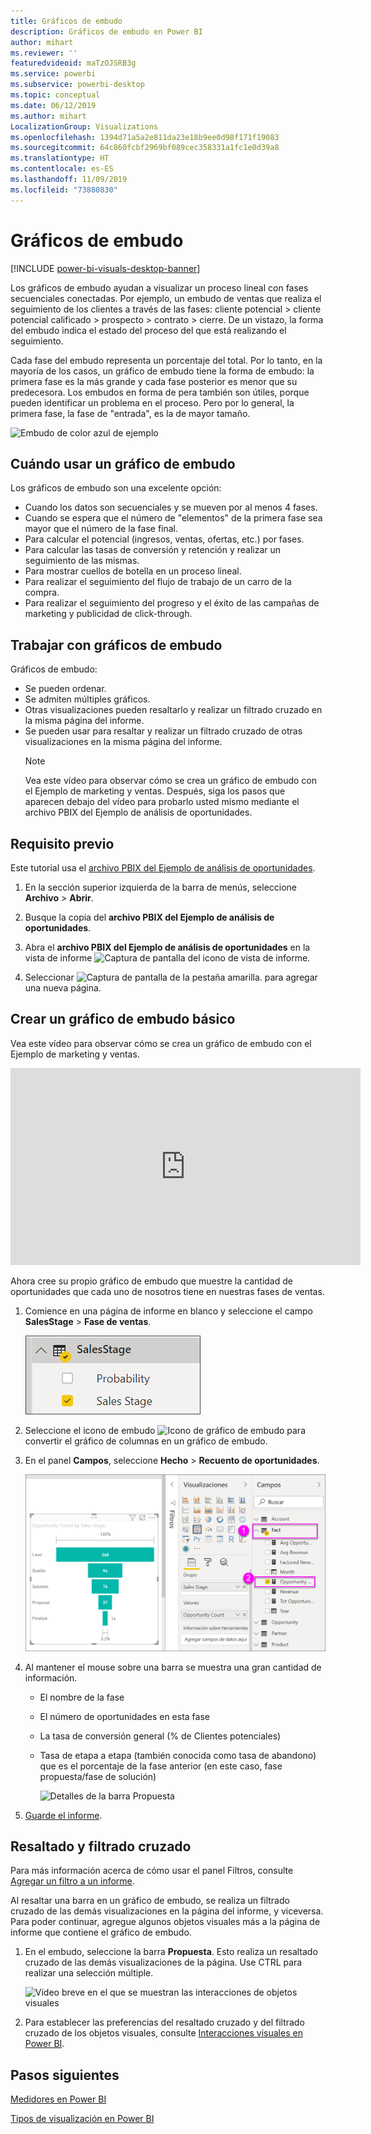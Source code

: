 ```yaml
---
title: Gráficos de embudo
description: Gráficos de embudo en Power BI
author: mihart
ms.reviewer: ''
featuredvideoid: maTzOJSRB3g
ms.service: powerbi
ms.subservice: powerbi-desktop
ms.topic: conceptual
ms.date: 06/12/2019
ms.author: mihart
LocalizationGroup: Visualizations
ms.openlocfilehash: 1394d71a5a2e811da23e18b9ee0d98f171f19083
ms.sourcegitcommit: 64c860fcbf2969bf089cec358331a1fc1e0d39a8
ms.translationtype: HT
ms.contentlocale: es-ES
ms.lasthandoff: 11/09/2019
ms.locfileid: "73880830"
---
```

# <a name="funnel-charts"></a>Gráficos de embudo

[!INCLUDE [power-bi-visuals-desktop-banner](../includes/power-bi-visuals-desktop-banner.md)]

Los gráficos de embudo ayudan a visualizar un proceso lineal con fases secuenciales conectadas. Por ejemplo, un embudo de ventas que realiza el seguimiento de los clientes a través de las fases: cliente potencial \> cliente potencial calificado \> prospecto \> contrato \> cierre.  De un vistazo, la forma del embudo indica el estado del proceso del que está realizando el seguimiento.

Cada fase del embudo representa un porcentaje del total. Por lo tanto, en la mayoría de los casos, un gráfico de embudo tiene la forma de embudo: la primera fase es la más grande y cada fase posterior es menor que su predecesora.  Los embudos en forma de pera también son útiles, porque pueden identificar un problema en el proceso.  Pero por lo general, la primera fase, la fase de "entrada", es la de mayor tamaño.

![Embudo de color azul de ejemplo](media/power-bi-visualization-funnel-charts/funnelplain.png)

## <a name="when-to-use-a-funnel-chart"></a>Cuándo usar un gráfico de embudo
Los gráficos de embudo son una excelente opción:

* Cuando los datos son secuenciales y se mueven por al menos 4 fases.
* Cuando se espera que el número de "elementos" de la primera fase sea mayor que el número de la fase final.
* Para calcular el potencial (ingresos, ventas, ofertas, etc.) por fases.
* Para calcular las tasas de conversión y retención y realizar un seguimiento de las mismas.
* Para mostrar cuellos de botella en un proceso lineal.
* Para realizar el seguimiento del flujo de trabajo de un carro de la compra.
* Para realizar el seguimiento del progreso y el éxito de las campañas de marketing y publicidad de click-through.

## <a name="working-with-funnel-charts"></a>Trabajar con gráficos de embudo
Gráficos de embudo:

* Se pueden ordenar.
* Se admiten múltiples gráficos.
* Otras visualizaciones pueden resaltarlo y realizar un filtrado cruzado en la misma página del informe.
* Se pueden usar para resaltar y realizar un filtrado cruzado de otras visualizaciones en la misma página del informe.
   > [!NOTE]
   > Vea este vídeo para observar cómo se crea un gráfico de embudo con el Ejemplo de marketing y ventas. Después, siga los pasos que aparecen debajo del vídeo para probarlo usted mismo mediante el archivo PBIX del Ejemplo de análisis de oportunidades.
   > 
   > 
## <a name="prerequisite"></a>Requisito previo

Este tutorial usa el [archivo PBIX del Ejemplo de análisis de oportunidades](https://download.microsoft.com/download/9/1/5/915ABCFA-7125-4D85-A7BD-05645BD95BD8/Opportunity%20Analysis%20Sample%20PBIX.pbix
).

1. En la sección superior izquierda de la barra de menús, seleccione **Archivo** > **Abrir**.
   
2. Busque la copia del **archivo PBIX del Ejemplo de análisis de oportunidades**.

1. Abra el **archivo PBIX del Ejemplo de análisis de oportunidades** en la vista de informe ![Captura de pantalla del icono de vista de informe](media/power-bi-visualization-kpi/power-bi-report-view.png).

1. Seleccionar ![Captura de pantalla de la pestaña amarilla.](media/power-bi-visualization-kpi/power-bi-yellow-tab.png) para agregar una nueva página.


## <a name="create-a-basic-funnel-chart"></a>Crear un gráfico de embudo básico
Vea este vídeo para observar cómo se crea un gráfico de embudo con el Ejemplo de marketing y ventas.

<iframe width="560" height="315" src="https://www.youtube.com/embed/qKRZPBnaUXM" frameborder="0" allow="autoplay; encrypted-media" allowfullscreen></iframe>


Ahora cree su propio gráfico de embudo que muestre la cantidad de oportunidades que cada uno de nosotros tiene en nuestras fases de ventas.

1. Comience en una página de informe en blanco y seleccione el campo **SalesStage** \> **Fase de ventas**.
   
    ![Selección de Fase de ventas](media/power-bi-visualization-funnel-charts/funnelselectfield-new.png)

1. Seleccione el icono de embudo ![Icono de gráfico de embudo](media/power-bi-visualization-funnel-charts/power-bi-funnel-icon.png) para convertir el gráfico de columnas en un gráfico de embudo.

2. En el panel **Campos**, seleccione **Hecho** \> **Recuento de oportunidades**.
   
    ![Creación del gráfico de embudo](media/power-bi-visualization-funnel-charts/power-bi-funnel-2.png)
4. Al mantener el mouse sobre una barra se muestra una gran cantidad de información.
   
   * El nombre de la fase
   * El número de oportunidades en esta fase
   * La tasa de conversión general (% de Clientes potenciales) 
   * Tasa de etapa a etapa (también conocida como tasa de abandono) que es el porcentaje de la fase anterior (en este caso, fase propuesta/fase de solución)
     
     ![Detalles de la barra Propuesta](media/power-bi-visualization-funnel-charts/funnelhover-new.png)

6. [Guarde el informe](../service-report-save.md).

## <a name="highlighting-and-cross-filtering"></a>Resaltado y filtrado cruzado
Para más información acerca de cómo usar el panel Filtros, consulte [Agregar un filtro a un informe](../power-bi-report-add-filter.md).

Al resaltar una barra en un gráfico de embudo, se realiza un filtrado cruzado de las demás visualizaciones en la página del informe, y viceversa. Para poder continuar, agregue algunos objetos visuales más a la página de informe que contiene el gráfico de embudo.

1. En el embudo, seleccione la barra **Propuesta**. Esto realiza un resaltado cruzado de las demás visualizaciones de la página. Use CTRL para realizar una selección múltiple.
   
   ![Vídeo breve en el que se muestran las interacciones de objetos visuales](media/power-bi-visualization-funnel-charts/funnelchartnoowl.gif)
2. Para establecer las preferencias del resaltado cruzado y del filtrado cruzado de los objetos visuales, consulte [Interacciones visuales en Power BI](../service-reports-visual-interactions.md).

## <a name="next-steps"></a>Pasos siguientes

[Medidores en Power BI](power-bi-visualization-radial-gauge-charts.md)

[Tipos de visualización en Power BI](power-bi-visualization-types-for-reports-and-q-and-a.md)
